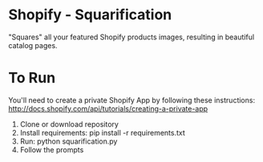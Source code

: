 Shopify - Squarification
======================

"Squares" all your featured Shopify products images, resulting in beautiful catalog pages.

To Run
======================

You'll need to create a private Shopify App by following these instructions: http://docs.shopify.com/api/tutorials/creating-a-private-app

1. Clone or download repository
2. Install requirements: pip install -r requirements.txt
3. Run: python squarification.py
4. Follow the prompts
